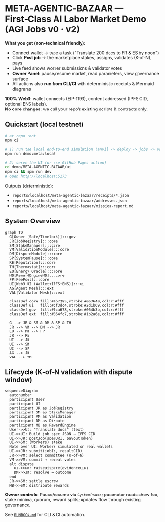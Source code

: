 # META‑AGENTIC‑BAZAAR — First‑Class AI Labor Market Demo (AGI Jobs v0 · v2)

**What you get (non‑technical friendly):**
- Connect wallet → type a task ("Translate 200 docs to FR & ES by noon")
- Click **Post job** → the marketplace stakes, assigns, validates (K‑of‑N), pays
- Live feed shows worker submissions & validator votes
- **Owner Panel**: pause/resume market, read parameters, view governance surface
- All actions also **run from CLI/CI** with deterministic receipts & Mermaid diagrams

**100% Web3**: wallet connects (EIP‑1193), content addressed (IPFS CID, optional ENS labels).  
**No core changes**: we call your repo’s existing scripts & contracts only.

## Quickstart (local testnet)

```bash
# at repo root
npm ci

# 1) run the local end-to-end simulation (anvil -> deploy -> jobs -> validation)
npm run demo:meta:local

# 2) serve the UI (or use GitHub Pages action)
cd demo/META-AGENTIC-BAZAAR/ui
npm ci && npm run dev
# open http://localhost:5173
```

Outputs (deterministic):

* `reports/localhost/meta-agentic-bazaar/receipts/*.json`
* `reports/localhost/meta-agentic-bazaar/addresses.json`
* `reports/localhost/meta-agentic-bazaar/mission-report.md`

## System Overview

```mermaid
graph TD
  G[Owner (Safe/Timelock)]:::gov
  JR[JobRegistry]:::core
  SM[StakeManager]:::core
  VM[ValidationModule]:::core
  DM[DisputeModule]:::core
  SP[SystemPause]:::core
  RE[Reputation]:::core
  TH[Thermostat]:::core
  EO[Energy Oracle]:::core
  MB[RewardEngineMB]:::core
  FP[FeePool]:::core
  UI[Web3 UI (Wallet+IPFS+ENS)]:::ui
  AG[Agent Mesh]:::ext
  VAL[Validator Mesh]:::ext

  classDef core fill:#0b7285,stroke:#063640,color:#fff
  classDef ui   fill:#5f3dc4,stroke:#2d1b69,color:#fff
  classDef gov  fill:#0ca678,stroke:#064b3b,color:#fff
  classDef ext  fill:#364fc7,stroke:#1b2a6e,color:#fff

  G --> JR & SM & DM & SP & TH
  JR --> VM --> DM --> JR
  EO --> MB --> FP
  JR --> RE
  UI --> JR
  UI --> SM
  UI --> SP
  AG --> JR
  VAL --> VM
```

## Lifecycle (K‑of‑N validation with dispute window)

```mermaid
sequenceDiagram
  autonumber
  participant User
  participant UI
  participant JR as JobRegistry
  participant SM as StakeManager
  participant VM as Validation
  participant DM as Dispute
  participant MB as RewardEngine
  User->>UI: "Translate docs" (text)
  UI->>UI: Build job spec JSON → IPFS CID
  UI->>JR: postJob(specURI, payoutToken)
  UI->>SM: (Workers) stake
  Note over UI: Workers simulated or real wallets
  UI->>JR: submit(jobId, resultCID)
  JR->>VM: select committee (K-of-N)
  VM->>VM: commit → reveal votes
  alt dispute
    UI->>DM: raiseDispute(evidenceCID)
    DM->>JR: resolve → outcome
  end
  JR->>SM: settle escrow
  MB->>SM: distribute rewards
```

**Owner controls**: Pause/resume via `SystemPause`; parameter reads show fee, stake minima, quorum, reward splits; updates flow through existing governance.

See [`RUNBOOK.md`](./RUNBOOK.md) for CLI & CI automation.
